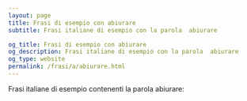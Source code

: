```yaml
---
layout: page
title: Frasi di esempio con abiurare 
subtitle: Frasi italiane di esempio con la parola  abiurare

og_title: Frasi di esempio con abiurare 
og_description: Frasi italiane di esempio con la parola  abiurare
og_type: website
permalink: /frasi/a/abiurare.html
---
```


Frasi italiane di esempio contenenti la parola abiurare:


